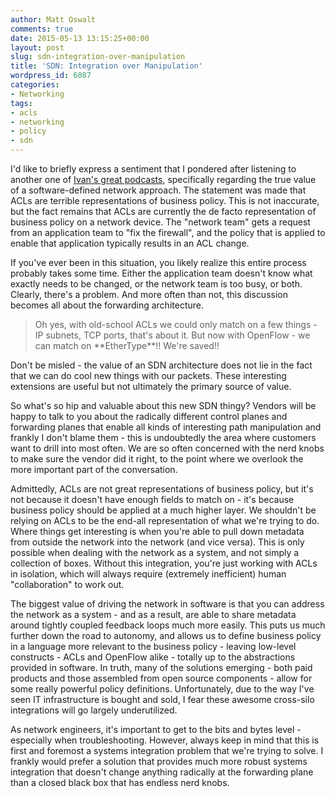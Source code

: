 ```yaml
---
author: Matt Oswalt
comments: true
date: 2015-05-13 13:15:25+00:00
layout: post
slug: sdn-integration-over-manipulation
title: 'SDN: Integration over Manipulation'
wordpress_id: 6087
categories:
- Networking
tags:
- acls
- networking
- policy
- sdn
---
```


I'd like to briefly express a sentiment that I pondered after listening to another one of [Ivan's great podcasts](http://blog.ipspace.net/2015/05/openflow-in-hp-campus-solutions-on.html), specifically regarding the true value of a software-defined network approach. The statement was made that ACLs are terrible representations of business policy. This is not inaccurate, but the fact remains that ACLs are currently the de facto representation of business policy on a network device. The "network team" gets a request from an application team to "fix the firewall", and the policy that is applied to enable that application typically results in an ACL change.

If you've ever been in this situation, you likely realize this entire process probably takes some time. Either the application team doesn't know what exactly needs to be changed, or the network team is too busy, or both. Clearly, there's a problem. And more often than not, this discussion becomes all about the forwarding architecture.

<blockquote>Oh yes, with old-school ACLs we could only match on a few things - IP subnets, TCP ports, that's about it. But now with OpenFlow - we can match on **EtherType**!! We're saved!!</blockquote>

Don't be misled - the value of an SDN architecture does not lie in the fact that we can do cool new things with our packets. These interesting extensions are useful but not ultimately the primary source of value.

So what's so hip and valuable about this new SDN thingy? Vendors will be happy to talk to you about the radically different control planes and forwarding planes that enable all kinds of interesting path manipulation and frankly I don't blame them - this is undoubtedly the area where customers want to drill into most often. We are so often concerned with the nerd knobs to make sure the vendor did it right, to the point where we overlook the more important part of the conversation.

Admittedly, ACLs are not great representations of business policy, but it's not because it doesn't have enough fields to match on - it's because business policy should be applied at a much higher layer. We shouldn't be relying on ACLs to be the end-all representation of what we're trying to do. Where things get interesting is when you're able to pull down metadata from outside the network into the network (and vice versa). This is only possible when dealing with the network as a system, and not simply a collection of boxes. Without this integration, you're just working with ACLs in isolation, which will always require (extremely inefficient) human "collaboration" to work out.

The biggest value of driving the network in software is that you can address the network as a system - and as a result, are able to share metadata around tightly coupled feedback loops much more easily. This puts us much further down the road to autonomy, and allows us to define business policy in a language more relevant to the business policy - leaving low-level constructs - ACLs and OpenFlow alike - totally up to the abstractions provided in software. In truth, many of the solutions emerging - both paid products and those assembled from open source components - allow for some really powerful policy definitions. Unfortunately, due to the way I've seen IT infrastructure is bought and sold, I fear these awesome cross-silo integrations will go largely underutilized.

As network engineers, it's important to get to the bits and bytes level - especially when troubleshooting. However, always keep in mind that this is first and foremost a systems integration problem that we're trying to solve. I frankly would prefer a solution that provides much more robust systems integration that doesn't change anything radically at the forwarding plane than a closed black box that has endless nerd knobs.